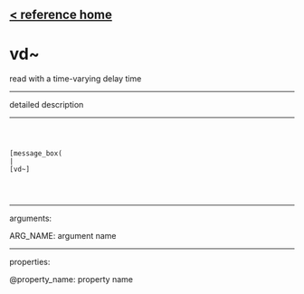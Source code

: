 [< reference home](ceammc_lib.html)
---

# vd~


read with a time-varying delay time

---

detailed description
<br>


---


```



[message_box(                                 
|
[vd~]


            
```

---
arguments:

ARG_NAME: argument name<br>

---
properties:

@property_name: property name<br>

